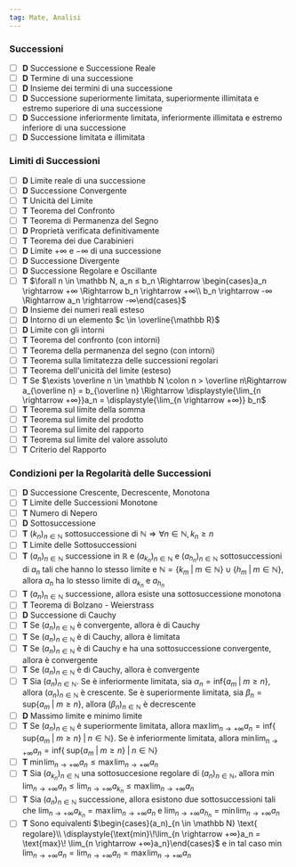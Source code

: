 ```yaml
---
tag: Mate, Analisi
---
```

### Successioni
- [ ] **D** Successione e Successione Reale
- [ ] **D** Termine di una successione
- [ ] **D** Insieme dei termini di una successione
- [ ] **D** Successione superiormente limitata, superiormente illimitata e estremo superiore di una successione
- [ ] **D** Successione inferiormente limitata, inferiormente illimitata e estremo inferiore di una successione
- [ ] **D** Successione limitata e illimitata

### Limiti di Successioni
- [ ] **D** Limite reale di una successione
- [ ] **D** Successione Convergente
- [ ] **T** Unicità del Limite
- [ ] **T** Teorema del Confronto
- [ ] **T** Teorema di Permanenza del Segno
- [ ] **D** Proprietà verificata definitivamente
- [ ] **T** Teorema dei due Carabinieri
- [ ] **D** Limite $+∞$ e $-∞$ di una successione
- [ ] **D** Successione Divergente
- [ ] **D** Successione Regolare e Oscillante
- [ ] **T** $\forall n \in \mathbb N, a_n ≤ b_n \Rightarrow \begin{cases}a_n \rightarrow +∞ \Rightarrow b_n \rightarrow +∞\\ b_n \rightarrow -∞ \Rightarrow a_n \rightarrow -∞\end{cases}$
- [ ] **D** Insieme dei numeri reali esteso
- [ ] **D** Intorno di un elemento $c \in \overline{\mathbb R}$ 
- [ ] **D** Limite con gli intorni
- [ ] **T** Teorema del confronto (con intorni)
- [ ] **T** Teorema della permanenza del segno (con intorni)
- [ ] **T** Teorema sulla limitatezza delle successioni regolari
- [ ] **T** Teorema dell'unicità del limite (esteso)
- [ ] **T** Se $\exists \overline n \in \mathbb N \colon n > \overline n\Rightarrow a_{\overline n} = b_{\overline n} \Rightarrow \displaystyle{\lim_{n \rightarrow +∞}}a_n = \displaystyle{\lim_{n \rightarrow +∞}} b_n$ 
- [ ] **T** Teorema sul limite della somma
- [ ] **T** Teorema sul limite del prodotto
- [ ] **T** Teorema sul limite del rapporto
- [ ] **T** Teorema sul limite del valore assoluto
- [ ] **T** Criterio del Rapporto

### Condizioni per la Regolarità delle Successioni
- [ ] **D** Successione Crescente, Decrescente, Monotona
- [ ] **T** Limite delle Successioni Monotone
- [ ] **T** Numero di Nepero
- [ ] **D** Sottosuccessione 
- [ ] **T** $(k_n)_{n \in \mathbb N}$ sottosuccessione di $\mathbb N \Rightarrow \forall n \in \mathbb N, k_n≥n$ 
- [ ] **T** Limite delle Sottosuccessioni
- [ ] **T** $(a_n)_{n \in \mathbb N}$ successione in $\mathbb R$ e $(a_{k_n})_{n \in \mathbb N}$ e $(a_{h_n})_{n \in \mathbb N}$ sottosuccessioni di $a_n$ tali che hanno lo stesso limite e  $\mathbb N = \{k_m\; | \; m \in \mathbb N\}\cup \{h_m\;|\; m \in \mathbb N\}$, allora $a_n$ ha lo stesso limite di $a_{k_n}$ e $a_{h_n}$ 
- [ ] **T** $(a_n)_{n \in \mathbb N}$ successione, allora esiste una sottosuccessione monotona 
- [ ] **T** Teorema di Bolzano - Weierstrass
- [ ] **D** Successione di Cauchy
- [ ] **T** Se $(a_n)_{n \in \mathbb N}$ è convergente, allora è di Cauchy
- [ ] **T** Se $(a_n)_{n \in \mathbb N}$ è di Cauchy, allora è limitata
- [ ] **T** Se $(a_n)_{n \in \mathbb N}$ è di Cauchy e ha una sottosuccessione convergente, allora è convergente
- [ ] **T** Se $(a_n)_{n \in \mathbb N}$ è di Cauchy, allora è convergente
- [ ] **T** Sia $(a_n)_{n \in \mathbb N}$. Se è inferiormente limitata, sia $\alpha_n = \text{inf}\{ a_m \;|\; m ≥n  \}$, allora $(\alpha_n)_{n \in \mathbb N}$ è crescente. Se è superiormente limitata, sia $\beta_n = \text{sup}\{a_m \; | \; m≥n\}$, allora $(\beta_n)_{n \in \mathbb N}$ è decrescente
- [ ] **D** Massimo limite e minimo limite
- [ ] **T** Se $(a_n)_{n \in \mathbb N}$ è superiormente limitata, allora $\displaystyle{\text{max}\!\lim_{n\rightarrow +∞} a_n} = \text{inf}\{\; \text{sup}\{ a_m \; | \; m ≥n\} \; |\; n \in \mathbb N\}$. Se è inferiormente limitata, allora $\displaystyle{\text{min} \! \lim_{n \rightarrow +∞}a_n} = \text{inf}\{\; \text{sup}\{a_m \; | \; m≥n\}\; | \; n \in \mathbb N\}$ 
- [ ] **T** $\displaystyle{\text{min}\!\lim_{n \rightarrow +∞}a_n≤ \text{max}\!\lim_{n \rightarrow +∞}a_n}$  
- [ ] **T** Sia $(a_{k_n})_{n \in \mathbb N}$ una sottosuccesione regolare di $(a_n)_{n \in \mathbb N}$, allora $\displaystyle{\text{min}\!\lim_{n \rightarrow +∞}a_n≤ \lim_{n \rightarrow +∞} a_{k_n}≤\text{max}\!\lim_{n \rightarrow +∞}a_n}$ 
- [ ] **T** Sia $(a_n)_{n \in \mathbb N}$ successione, allora esistono due sottosuccessioni tali che $\displaystyle{\lim_{n \rightarrow +∞} a_{k_n} = \text{max}\!\lim_{n \rightarrow +∞}a_n}$ e $\displaystyle{\lim_{n \rightarrow +∞} a_{h_n} = \text{min}\! \lim_{n \rightarrow +∞}a_n}$ 
- [ ] **T** Sono equivalenti $\begin{cases}(a_n)_{n \in \mathbb N} \text{ regolare}\\ \displaystyle{\text{min}\!\lim_{n \rightarrow +∞}a_n = \text{max}\! \lim_{n \rightarrow +∞}a_n}\end{cases}$ e in tal caso $\displaystyle{\text{min}\!\lim_{n \rightarrow +∞}a_n= \lim_{n \rightarrow +∞} a_n}=\text{max}\!\lim_{n \rightarrow +∞}a_n$ 